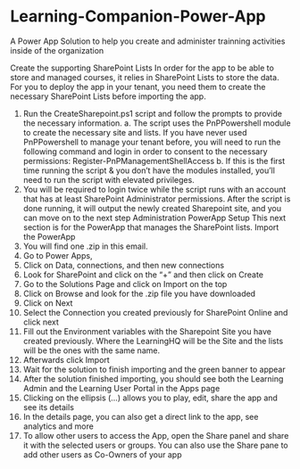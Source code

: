 # Learning-Companion-Power-App
A Power App Solution to help you create and administer trainning activities inside of the organization

Create the supporting SharePoint Lists
In order for the app to be able to store and managed courses, it relies in SharePoint Lists to store the data. For you to deploy the app in your tenant, you need them to create the necessary SharePoint Lists before importing the app.
1.	Run the CreateSharepoint.ps1 script and follow the prompts to provide the necessary information.
a.	The script uses the PnPPowershell module to create the necessary site and lists. If you have never used PnPPowershell to manage your tenant before, you will need to run the following command and login in order to consent to the necessary permissions:
Register-PnPManagementShellAccess
b.	If this is the first time running the script & you don’t have the modules installed, you’ll need to run the script with elevated privileges. 
2.	You will be required to login twice while the script runs with an account that has at least SharePoint Administrator permissions.
After the script is done running, it will output the newly created Sharepoint site, and you can move on to the next step
Administration PowerApp Setup
This next section is for the PowerApp that manages the SharePoint lists.
Import the PowerApp
1.	You will find one .zip in this email.
2.	Go to Power Apps,
3.	Click on Data, connections, and then new connections
4.	Look for SharePoint and click on the “+” and then click on Create
5.	Go to the Solutions Page and click on Import on the top
7.	Click on Browse and look for the .zip  file you have downloaded
10.	Click on Next
12.	Select the Connection you created previously for SharePoint Online and click next
14.	Fill out the Environment variables with the Sharepoint Site you have created previously. Where the LearningHQ will be the Site and the lists will be the ones with the same name.
16.	Afterwards click Import
18.	Wait for the solution to finish importing and the green banner to appear
21.	After the solution finished importing, you should see both the Learning Admin and the Learning User Portal in the Apps page
23.	Clicking on the ellipsis (…) allows you to play, edit, share the app and see its details
25.	In the details page, you can also get a direct link to the app, see analytics and more
27.	To allow other users to access the App, open the Share panel and share it with the selected users or groups. You can also use the Share pane to add other users as Co-Owners of your app
